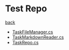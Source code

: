 # Test Repo
[back](../Planum.md)

- [TaskFileManager.cs](./TaskFileManager_Test.cs)
- [TaskMarkdownReader.cs](./TaskMarkdownReader_Test.cs)
- [TaskRepo.cs](./TaskRepo_Test.cs)
